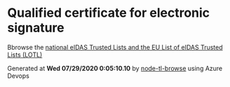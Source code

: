 # Qualified certificate for electronic signature 
 Bbrowse the [national eIDAS Trusted Lists and the EU List of eIDAS Trusted Lists (LOTL)](https://webgate.ec.europa.eu/tl-browser/#/) 
 
 
Generated at **Wed 07/29/2020  0:05:10.10** by [node-tl-browse](https://github.com/ymedlop/node-tl-browser) using Azure Devops 
